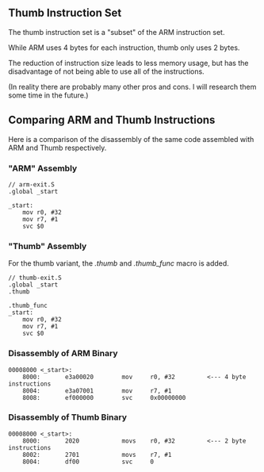 ## Thumb Instruction Set

The thumb instruction set is a "subset" of the ARM instruction set.

While ARM uses 4 bytes for each instruction, thumb only uses 2 bytes.

The reduction of instruction size leads to less memory usage, but has the disadvantage of not being able to use all of the instructions.

(In reality there are probably many other pros and cons. I will research them some time in the future.)

## Comparing ARM and Thumb Instructions

Here is a comparison of the disassembly of the same code assembled with ARM and Thumb respectively.

### "ARM" Assembly 

```assembly
// arm-exit.S
.global _start

_start:
    mov r0, #32
    mov r7, #1
    svc $0
```

### "Thumb" Assembly

For the thumb variant, the *.thumb* and *.thumb_func* macro is added.

```assembly
// thumb-exit.S
.global _start
.thumb

.thumb_func
_start:
    mov r0, #32
    mov r7, #1
    svc $0
```


### Disassembly of ARM Binary

```shell
00008000 <_start>:
    8000:       e3a00020        mov     r0, #32         <--- 4 byte instructions
    8004:       e3a07001        mov     r7, #1
    8008:       ef000000        svc     0x00000000
```

### Disassembly of Thumb Binary
```shell
00008000 <_start>:
    8000:       2020            movs    r0, #32         <--- 2 byte instructions
    8002:       2701            movs    r7, #1
    8004:       df00            svc     0
```
